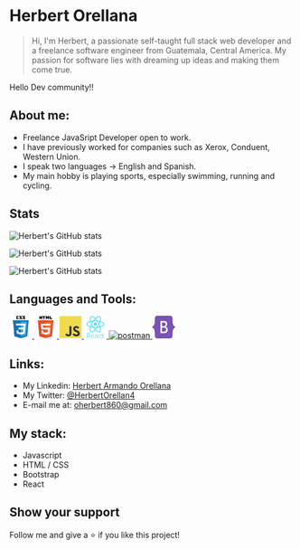 # Herbert Orellana

> Hi, I'm Herbert, a passionate self-taught full stack web developer and a freelance software engineer from Guatemala, Central America. My passion for software lies with dreaming up ideas and making them come true.

Hello Dev community!!

## About me:

- Freelance JavaSript Developer open to work.
- I have previously worked for companies such as Xerox, Conduent, Western Union.
- I speak two languages ​​-> English and Spanish.
- My main hobby is playing sports, especially swimming, running and cycling.

## Stats

  ![Herbert's GitHub stats](https://github-readme-stats.vercel.app/api/top-langs/?username=herokudev&layout=compact&theme=vision-friendly-dark)

  ![Herbert's GitHub stats](https://github-readme-stats.vercel.app/api?username=herokudev&show_icons=true&theme=highcontrast)
  
  ![Herbert's GitHub stats](https://github-readme-streak-stats.herokuapp.com/?user=herokudev)


## Languages and Tools:

<p align="left">
<a href="https://www.w3schools.com/css/" target="_blank"> <img src="https://raw.githubusercontent.com/devicons/devicon/master/icons/css3/css3-original-wordmark.svg" alt="css3" width="40" height="40"/> </a> 
<a href="https://www.w3.org/html/" target="_blank"> <img src="https://raw.githubusercontent.com/devicons/devicon/master/icons/html5/html5-original-wordmark.svg" alt="html5" width="40" height="40"/> </a> 
<a href="https://developer.mozilla.org/en-US/docs/Web/JavaScript" target="_blank"> <img src="https://raw.githubusercontent.com/devicons/devicon/master/icons/javascript/javascript-original.svg" alt="javascript" width="40" height="40"/> </a> 
<a href="https://reactjs.org/" rel="nofollow"> <img src="https://raw.githubusercontent.com/devicons/devicon/master/icons/react/react-original-wordmark.svg" alt="react" width="40" height="40" style="max-width: 100%;"> </a>
<a href="https://postman.com" target="_blank"> <img src="https://www.vectorlogo.zone/logos/getpostman/getpostman-icon.svg" alt="postman" width="40" height="40"/> </a> 
<a href="https://getbootstrap.com" target="_blank"> <img src="bootstrap-5-1.svg" alt="bootstrap" width="40" height="40"/> </a>
 
</p>

## Links:

- My Linkedin: [Herbert Armando Orellana](https://www.linkedin.com/in/herbert-orellana/)
- My Twitter: [@HerbertOrellan4](https://twitter.com/HerbertOrellan4)
- E-mail me at: oherbert860@gmail.com


## My stack:

- Javascript
- HTML / CSS
- Bootstrap
- React

## Show your support

Follow me  and give a ⭐️ if you like this project!
